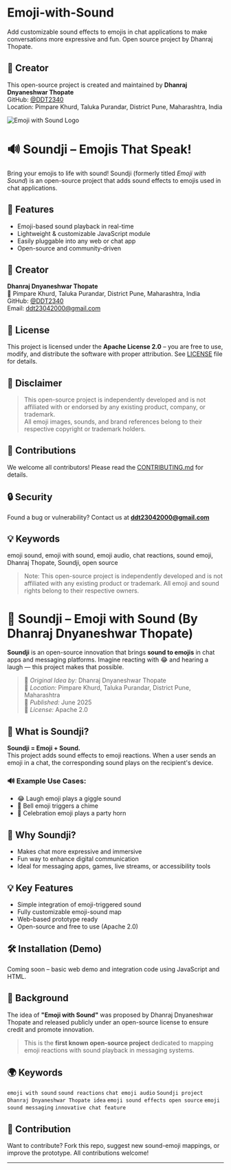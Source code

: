 # Emoji-with-Sound
Add customizable sound effects to emojis in chat applications to make conversations more expressive and fun. Open source project by Dhanraj Thopate.

## 👤 Creator

This open-source project is created and maintained by **Dhanraj Dnyaneshwar Thopate**  
GitHub: [@DDT2340](https://github.com/DDT2340)  
Location: Pimpare Khurd, Taluka Purandar, District Pune, Maharashtra, India

![Emoji with Sound Logo](logo.png)

# 🔊 Soundji – Emojis That Speak!

Bring your emojis to life with sound! Soundji (formerly titled *Emoji with Sound*) is an open-source project that adds sound effects to emojis used in chat applications.

## 🎯 Features
- Emoji-based sound playback in real-time
- Lightweight & customizable JavaScript module
- Easily pluggable into any web or chat app
- Open-source and community-driven

## 👤 Creator

**Dhanraj Dnyaneshwar Thopate**  
📍 Pimpare Khurd, Taluka Purandar, District Pune, Maharashtra, India  
GitHub: [@DDT2340](https://github.com/DDT2340)  
Email: ddt23042000@gmail.com

## 📄 License

This project is licensed under the **Apache License 2.0** – you are free to use, modify, and distribute the software with proper attribution. See [LICENSE](LICENSE) file for details.

## 🔐 Disclaimer

> This open-source project is independently developed and is not affiliated with or endorsed by any existing product, company, or trademark.  
> All emoji images, sounds, and brand references belong to their respective copyright or trademark holders.

## 🙌 Contributions

We welcome all contributors! Please read the [CONTRIBUTING.md](CONTRIBUTING.md) for details.

## 🔒 Security

Found a bug or vulnerability? Contact us at **ddt23042000@gmail.com**

## 💡 Keywords

emoji sound, emoji with sound, emoji audio, chat reactions, sound emoji, Dhanraj Thopate, Soundji, open source


> Note: This open-source project is independently developed and is not affiliated with any existing product or trademark. All emoji and sound rights belong to their respective owners.




# 🎵 Soundji – Emoji with Sound (By Dhanraj Dnyaneshwar Thopate)

**Soundji** is an open-source innovation that brings **sound to emojis** in chat apps and messaging platforms. Imagine reacting with 😂 and hearing a laugh — this project makes that possible.

> 🧠 *Original Idea by:* Dhanraj Dnyaneshwar Thopate  
> 📍 *Location:* Pimpare Khurd, Taluka Purandar, District Pune, Maharashtra  
> 📅 *Published:* June 2025  
> 🔖 *License:* Apache 2.0

## 🚀 What is Soundji?

**Soundji = Emoji + Sound.**  
This project adds sound effects to emoji reactions. When a user sends an emoji in a chat, the corresponding sound plays on the recipient's device.

### 🔊 Example Use Cases:
- 😂 Laugh emoji plays a giggle sound  
- 🔔 Bell emoji triggers a chime  
- 🎉 Celebration emoji plays a party horn

## 🎯 Why Soundji?

- Makes chat more expressive and immersive
- Fun way to enhance digital communication
- Ideal for messaging apps, games, live streams, or accessibility tools

## 💡 Key Features

- Simple integration of emoji-triggered sound
- Fully customizable emoji-sound map
- Web-based prototype ready
- Open-source and free to use (Apache 2.0)

## 🛠️ Installation (Demo)

Coming soon – basic web demo and integration code using JavaScript and HTML.

## 📖 Background

The idea of **"Emoji with Sound"** was proposed by Dhanraj Dnyaneshwar Thopate and released publicly under an open-source license to ensure credit and promote innovation.

> This is the **first known open-source project** dedicated to mapping emoji reactions with sound playback in messaging systems.

## 🌍 Keywords

`emoji with sound` `sound reactions` `chat emoji audio` `Soundji project` `Dhanraj Dnyaneshwar Thopate idea` `emoji sound effects open source` `emoji sound messaging` `innovative chat feature`

## 🤝 Contribution

Want to contribute? Fork this repo, suggest new sound-emoji mappings, or improve the prototype. All contributions welcome!

---
